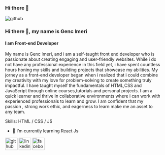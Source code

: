 ### Hi there 👋
![github](https://user-images.githubusercontent.com/79307521/235300021-12e41ec8-a372-4a69-ab79-3c3151239718.png)

### Hi there 👋, my name is Genc Imeri
#### I am Front-end Developer 
My name is Genc Imeri, and i am a self-taught front end developer who is passionate about creating engaging and user-friendly websites. While i do not have any professional experience in this field yet, i have spent countless hours honing my skills and building projects that showcase my abilities. My jorney as a front-end developer began when i realized that i could combine my creativity with my love for problem-solving to create something truly impactful. I have taught myself the fundamentals of HTML,CSS and JavaScript through online courses,tutorials and personal projects. I am a quick learner and thrive in collaborative environments where i can work with experienced professionals to learn and grow. I am confident that my passion , strong work ethic, and eagerness to learn make me an asset to any team.

Skills: HTML / CSS / JS

- 🌱 I’m currently learning React Js 


[<img src='https://cdn.jsdelivr.net/npm/simple-icons@3.0.1/icons/github.svg' alt='github' height='40'>](https://github.com/gencimeri68)  [<img src='https://cdn.jsdelivr.net/npm/simple-icons@3.0.1/icons/linkedin.svg' alt='linkedin' height='40'>](https://www.linkedin.com/in/gencimeri68/)  [<img src='https://cdn.jsdelivr.net/npm/simple-icons@3.0.1/icons/facebook.svg' alt='facebook' height='40'>](https://www.facebook.com/genc1st)  








<!-- 
My name is Genc Imeri, and i am a self-taught front end developer who is passionate about creating engaging and user-friendly websites. While i do not have any professional experience in this field yet, i have spent countless hours honing my skills and building projects that showcase my abilities.
My jorney as a front-end developer began when i realized that i could combine my creativity with my love for problem-solving to create something truly impactful. I have taught myself the fundamentals of HTML,CSS and JavaScript through online courses,tutorials and personal projects. I am a quick learner and thrive in collaborative environments where i can work with experienced professionals to learn and grow. I am confident that my passion , strong work ethic, and eagerness to learn make me an asset to any team.

Skills: HTML , CSS , JavaScript

[![Anurag's GitHub stats](https://github-readme-stats.vercel.app/api?username=gencimeri68)](https://github.com/anuraghazra/github-readme-stats)
 -->
